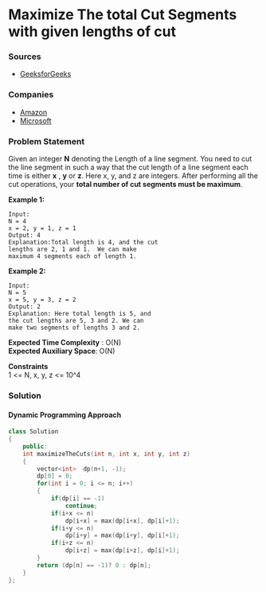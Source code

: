 # Maximize The total Cut Segments with given lengths of cut

### Sources

* [GeeksforGeeks](https://practice.geeksforgeeks.org/problems/cutted-segments1642/1#)

### Companies

* [Amazon](../../company-based-lists/amazon.md)
* [Microsoft](../../company-based-lists/microsoft.md)

### Problem Statement

Given an integer **N** denoting the Length of a line segment. You need to cut the line segment in such a way that the cut length of a line segment each time is either **x** , **y** or **z**. Here x, y, and z are integers. After performing all the cut operations, your **total number of cut segments must be maximum**.

**Example 1:**

```text
Input:
N = 4
x = 2, y = 1, z = 1
Output: 4
Explanation:Total length is 4, and the cut
lengths are 2, 1 and 1.  We can make
maximum 4 segments each of length 1.
```

**Example 2:**

```text
Input:
N = 5
x = 5, y = 3, z = 2
Output: 2
Explanation: Here total length is 5, and
the cut lengths are 5, 3 and 2. We can
make two segments of lengths 3 and 2.
```

**Expected Time Complexity** : O\(N\)  
**Expected Auxiliary Space**: O\(N\)

**Constraints**  
 1 &lt;= N, x, y, z &lt;= 10^4

### Solution

#### Dynamic Programming Approach

```cpp
class Solution
{
    public:
    int maximizeTheCuts(int n, int x, int y, int z)
    {
        vector<int>  dp(n+1, -1);
        dp[0] = 0;
        for(int i = 0; i <= n; i++)
        {
            if(dp[i] == -1)
                continue;
            if(i+x <= n)
                dp[i+x] = max(dp[i+x], dp[i]+1);
            if(i+y <= n)
                dp[i+y] = max(dp[i+y], dp[i]+1);
            if(i+z <= n)
                dp[i+z] = max(dp[i+z], dp[i]+1);   
        }
        return (dp[n] == -1)? 0 : dp[n]; 
    }
};
```




